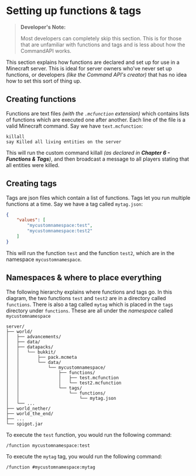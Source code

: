 # Setting up functions & tags

> **Developer's Note:**
>
> Most developers can completely skip this section. This is for those that are unfamiliar with functions and tags and is less about how the CommandAPI works.

This section explains how functions are declared and set up for use in a Minecraft server. This is ideal for server owners who've never set up functions, or developers _(like the Command API's creator)_ that has no idea how to set this sort of thing up.

## Creating functions

Functions are text files _(with the `.mcfunction` extension)_ which contains lists of functions which are executed one after another. Each line of the file is a valid Minecraft command. Say we have `text.mcfunction`:

```
killall
say Killed all living entities on the server
```

This will run the custom command killall _(as declared in **Chapter 6 - Functions & Tags**)_, and then broadcast a message to all players stating that all entities were killed.

## Creating tags

Tags are json files which contain a list of functions. Tags let you run multiple functions at a time. Say we have a tag called `mytag.json`:

```json
{
    "values": [
    	"mycustomnamespace:test",
    	"mycustomnamespace:test2"
    ]
}
```

This will run the function `test` and the function `test2`, which are in the namespace `mycustomnamespace`.

## Namespaces & where to place everything

The following hierarchy explains where functions and tags go. In this diagram, the two functions `test` and `test2` are in a directory called `functions`. There is also a tag called `mytag` which is placed in the `tags` directory under `functions`. These are all under the _namespace_ called `mycustomnamespace`

```
server/
├── world/
│   ├── advancements/
│   ├── data/
│   ├── datapacks/
│   │   └── bukkit/
│   │       ├── pack.mcmeta
│   │       └── data/
│   │           └── mycustomnamespace/
│   │               ├── functions/
│   │               │   ├── test.mcfunction
│   │               │   └── test2.mcfunction
│   │               └── tags/
│   │                   └── functions/
│   │                       └── mytag.json
│   └── ...
├── world_nether/
├── world_the_end/
├── ...
└── spigot.jar
```

To execute the `test` function, you would run the following command:

```
/function mycustomnamespace:test
```

To execute the `mytag` tag, you would run the following command:

```
/function #mycustomnamespace:mytag
```


